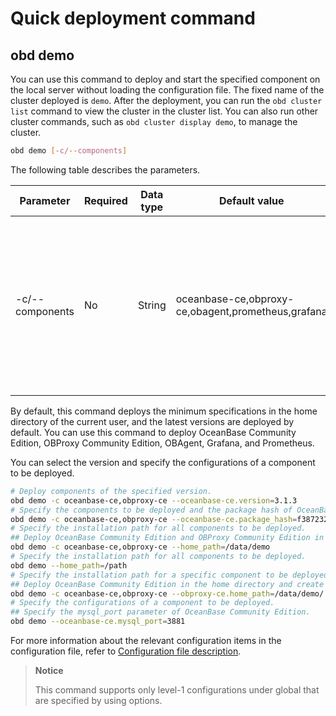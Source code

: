 # Quick deployment command

## obd demo

You can use this command to deploy and start the specified component on the local server without loading the configuration file. The fixed name of the cluster deployed is `demo`. After the deployment, you can run the `obd cluster list` command to view the cluster in the cluster list. You can also run other cluster commands, such as `obd cluster display demo`, to manage the cluster.

```bash
obd demo [-c/--components]
```

The following table describes the parameters.

| Parameter | Required | Data type | Default value | Description |
|------------------|---------|------------|----------|--------------------------------------------------------------------|
| -c/--components | No | String | oceanbase-ce,obproxy-ce,obagent,prometheus,grafana | The list of components that are separated with commas (`,`). You can use this parameter to specify the components to be deployed. |

By default, this command deploys the minimum specifications in the home directory of the current user, and the latest versions are deployed by default. You can use this command to deploy OceanBase Community Edition, OBProxy Community Edition, OBAgent, Grafana, and Prometheus.

You can select the version and specify the configurations of a component to be deployed.

```bash
# Deploy components of the specified version.
obd demo -c oceanbase-ce,obproxy-ce --oceanbase-ce.version=3.1.3
# Specify the components to be deployed and the package hash of OceanBase Community Edition.
obd demo -c oceanbase-ce,obproxy-ce --oceanbase-ce.package_hash=f38723204d49057d3e062ffad778edc1552a7c114622bf2a86fea769fbd202ea
# Specify the installation path for all components to be deployed.
## Deploy OceanBase Community Edition and OBProxy Community Edition in the /data/demo directory and create corresponding working directories for them.
obd demo -c oceanbase-ce,obproxy-ce --home_path=/data/demo
# Specify the installation path for all components to be deployed.
obd demo --home_path=/path
# Specify the installation path for a specific component to be deployed.
## Deploy OceanBase Community Edition in the home directory and create a working directory for it, and deploy OBProxy Community Edition in the /data/playground/obproxy-ce directory.
obd demo -c oceanbase-ce,obproxy-ce --obproxy-ce.home_path=/data/demo/
# Specify the configurations of a component to be deployed.
## Specify the mysql_port parameter of OceanBase Community Edition.
obd demo --oceanbase-ce.mysql_port=3881
```

For more information about the relevant configuration items in the configuration file, refer to [Configuration file description](../400.user-guide/100.configuration-file-description.md).

> **Notice**
>
> This command supports only level-1 configurations under global that are specified by using options.
